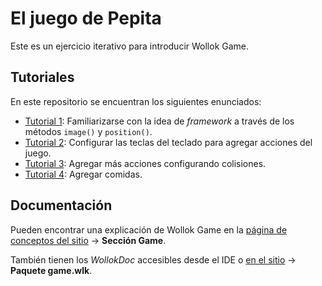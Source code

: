 # El juego de Pepita

Este es un ejercicio iterativo para introducir Wollok Game. 

## Tutoriales
En este repositorio se encuentran los siguientes enunciados:
- [Tutorial 1](/enunciados/tutorial1.md): Familiarizarse con la idea de _framework_ a través de los métodos `image()` y `position()`.
- [Tutorial 2](/enunciados/tutorial2.md): Configurar las teclas del teclado para agregar acciones del juego.
- [Tutorial 3](/enunciados/tutorial3.md): Agregar más acciones configurando colisiones.
- [Tutorial 4](/enunciados/tutorial4.md): Agregar comidas.

## Documentación
Pueden encontrar una explicación de Wollok Game en la [página de conceptos del sitio](https://www.wollok.org/documentacion/conceptos/) -> **Sección Game**.

También tienen los _WollokDoc_ accesibles desde el IDE o [en el sitio](https://www.wollok.org/documentacion/wollokdoc/) -> **Paquete game.wlk**.
